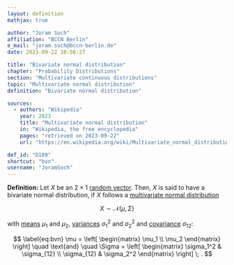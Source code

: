 ```yaml
---
layout: definition
mathjax: true

author: "Joram Soch"
affiliation: "BCCN Berlin"
e_mail: "joram.soch@bccn-berlin.de"
date: 2023-09-22 10:56:27

title: "Bivariate normal distribution"
chapter: "Probability Distributions"
section: "Multivariate continuous distributions"
topic: "Multivariate normal distribution"
definition: "Bivariate normal distribution"

sources:
  - authors: "Wikipedia"
    year: 2023
    title: "Multivariate normal distribution"
    in: "Wikipedia, the free encyclopedia"
    pages: "retrieved on 2023-09-22"
    url: "https://en.wikipedia.org/wiki/Multivariate_normal_distribution#Bivariate_case"

def_id: "D189"
shortcut: "bvn"
username: "JoramSoch"
---
```



**Definition:** Let $X$ be an $2 \times 1$ [random vector](/D/rvec). Then, $X$ is said to have a bivariate normal distribution, if $X$ follows a [multivariate normal distribution](/D/mvn)

$$ \label{eq:mvn}
X \sim \mathcal{N}(\mu, \Sigma)
$$

with [means](/D/mean) $\mu_1$ and $\mu_2$, [variances](/D/var) $\sigma_1^2$ and $\sigma_2^2$ and [covariance](/D/cov) $\sigma_{12}$:

$$ \label{eq:bvn}
\mu = \left[ \begin{matrix} \mu_1 \\ \mu_2 \end{matrix} \right]
\quad \text{and} \quad
\Sigma = \left[ \begin{matrix} \sigma_1^2 & \sigma_{12} \\ \sigma_{12} & \sigma_2^2 \end{matrix} \right] \; .
$$